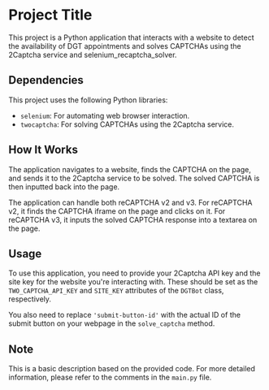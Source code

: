 # Project Title

This project is a Python application that interacts with a website to detect the availability of DGT appointments and solves CAPTCHAs using the 2Captcha service and selenium_recaptcha_solver.

## Dependencies

This project uses the following Python libraries:

- `selenium`: For automating web browser interaction.
- `twocaptcha`: For solving CAPTCHAs using the 2Captcha service.

## How It Works

The application navigates to a website, finds the CAPTCHA on the page, and sends it to the 2Captcha service to be solved. The solved CAPTCHA is then inputted back into the page.

The application can handle both reCAPTCHA v2 and v3. For reCAPTCHA v2, it finds the CAPTCHA iframe on the page and clicks on it. For reCAPTCHA v3, it inputs the solved CAPTCHA response into a textarea on the page.

## Usage

To use this application, you need to provide your 2Captcha API key and the site key for the website you're interacting with. These should be set as the `TWO_CAPTCHA_API_KEY` and `SITE_KEY` attributes of the `DGTBot` class, respectively.

You also need to replace `'submit-button-id'` with the actual ID of the submit button on your webpage in the `solve_captcha` method.

## Note

This is a basic description based on the provided code. For more detailed information, please refer to the comments in the `main.py` file.